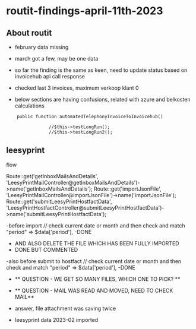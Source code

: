 # routit-findings-april-11th-2023

## About routit 
- february data missing
- march got a few, may be one data
- so far the finding is the same as keen, need to update status based on invoicehub api call response

- checked last 3 invoices, maximum verkoop klant 0
- below sections are having confusions, related with azure and belkosten calculations

```
	public function automatedTelephonyInvoiceToInvoicehub()

				//$this->testLongRun();
				//$this->testLongRun2();
```

## leesyprint 

flow

Route::get('getInboxMailsAndDetails', 'LeesyPrintMailController@getInboxMailsAndDetails')->name('getInboxMailsAndDetails');
Route::get('importJsonFile', 'LeesyPrintMailController@importJsonFile')->name('importJsonFile');
Route::get('submitLeesyPrintHostfactData', 'LeesyPrintHostfactController@submitLeesyPrintHostfactData')->name('submitLeesyPrintHostfactData');

-before import // check current date or month and then check and match "period" => $data['period'],
-DONE

- AND ALSO DELETE THE FILE WHICH HAS BEEN FULLY IMPORTED
- DONE BUT COMMENTED

-also before submit to hostfact // check current date or month and then check and match "period" => $data['period'],
-DONE

- ** QUESTION - WE GET SO MANY FILES, WHICH ONE TO PICK? **
- ** QUESTION - MAIL WAS READ AND MOVED, NEED TO CHECK MAIL**

- answer, file attachment was saving twice
- leesyprint data 2023-02 imported


